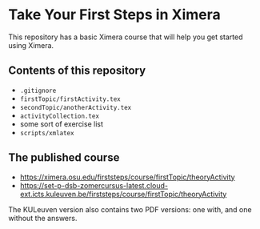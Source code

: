# Take Your First Steps in Ximera

This repository has a basic Ximera course that will help you get started using Ximera. 

## Contents of this repository
- `.gitignore`
- `firstTopic/firstActivity.tex`
- `secondTopic/anotherActivity.tex`
- `activityCollection.tex`
- some sort of exercise list
- `scripts/xmlatex`

## The published course

- https://ximera.osu.edu/firststeps/course/firstTopic/theoryActivity
- https://set-p-dsb-zomercursus-latest.cloud-ext.icts.kuleuven.be/firststeps/course/firstTopic/theoryActivity

The KULeuven version also contains two PDF versions: one with, and one without the answers.